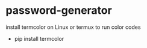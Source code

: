 # password-generator

install termcolor on Linux or termux to run color codes

- pip install termcolor
